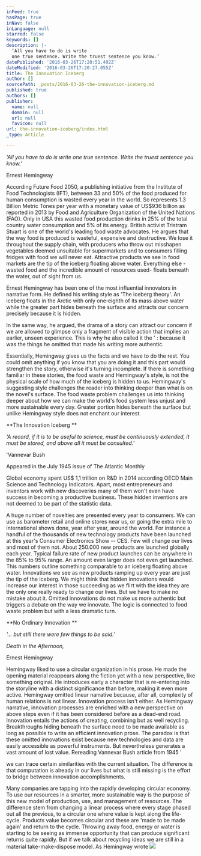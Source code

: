 ```yaml
---
inFeed: true
hasPage: true
inNav: false
inLanguage: null
starred: false
keywords: []
description: |-
  ‘All you have to do is write
  one true sentence. Write the truest sentence you know.’
datePublished: '2016-03-26T17:20:51.492Z'
dateModified: '2016-03-26T17:20:27.055Z'
title: The Innovation Iceberg
author: []
sourcePath: _posts/2016-03-26-the-innovation-iceberg.md
published: true
authors: []
publisher:
  name: null
  domain: null
  url: null
  favicon: null
url: the-innovation-iceberg/index.html
_type: Article

---
```

_'All you have to do is write
one true sentence. Write the truest sentence you know.'_

Ernest Hemingway

According Future Food 2050, a publishing
initiative from the Institute of Food Technologists (IFT), between 33 and 50%
of the food produced for human consumption is wasted every year in the world.
So represents 1.3 Billion Metric Tones per year with a monetary value of US$936
billion as reported in 2013 by Food and Agriculture Organization of the United
Nations (FAO). Only in USA this wasted food production drinks in 25% of the
total country water consumption and 5% of its energy. British activist Tristram
Stuart is one of the world's leading food waste advocates. He argues that the
way food is produced is wasteful, expensive and destructive. We lose it
throughout the supply chain, with producers who throw out misshapen vegetables
deemed unsuitable for supermarkets and to consumers filling fridges with food
we will never eat. Attractive products we see in food markets are the tip of
the iceberg floating above water. Everything else -wasted food and the
incredible amount of resources used- floats beneath the water, out of sight
from us. 

Ernest Hemingway has been one
of the most influential innovators in narrative form. He defined his writing
style as 'The iceberg theory'. An iceberg floats in the Arctic with only one‐eighth of its mass above water
while the greater part hides beneath the surface and attracts our concern precisely
because it is hidden.

In the same way, he argued, the
drama of a story can attract our concern if we are allowed to glimpse only a fragment
of visible action that implies an earlier, unseen experience. This is why he
also called it the ' : because it was the things he omitted that made his writing more authentic. 

Essentially,
Hemingway gives us the facts and we have to do the rest. You could omit
anything if you know that you are doing it and this part would strengthen the
story, otherwise it's turning incomplete. If there is something familiar in these
stories, the food waste and Hemingway's style, is not the physical scale of how
much of the iceberg is hidden to us. Hemingway's suggesting style challenges
the reader into thinking deeper than what is on the novel's surface. The food
waste problem challenges us into thinking deeper about how we can make the
world's food system less unjust and more sustainable every day. Greater portion
hides beneath the surface but unlike Hemingway style does not enchant our
interest. 

**The Innovation Iceberg **

_'A record, if it is to be useful to science, must be continuously
extended, it must be stored, and above all it must be consulted.'_

'Vannevar Bush

Appeared in the July 1945 issue of The
Atlantic Monthly

Global economy spent US$ 1,1 trillion on R&D in 2014 according OECD Main Science and
Technology Indicators. Apart, most entrepreneurs and inventors work with new
discoveries many of them won't even have success in becoming a productive
business. These hidden inventions are not deemed to be part of the statistic
data. 

A huge number of novelties are
presented every year to consumers. We can use as barometer retail and online
stores near us, or going the extra mile to international shows done, year after
year, around the world. For instance a handful of the thousands of new
technology products have been launched at this year's Consumer Electronics Show
-- CES. Few will change our lives and most of them not. About 250.000 new
products are launched globally each year. Typical failure rate of new product
launches can be anywhere in the 85% to 95% range. An amount even larger does
not even get launched. This numbers outline something comparable to an iceberg
floating above water. Innovations we see as new products ramping up every year
are just the tip of the iceberg. We might think that hidden innovations would
increase our interest in those succeeding as we flirt with the idea they are the
only one really ready to change our lives. But we have to make no mistake about
it. Omitted innovations do not make us more authentic but triggers a debate on
the way we innovate. The logic is connected to food waste problem but with a
less dramatic turn. 

**No Ordinary Innovation **

_'... but still there were few things to be said.'_

_Death in the
Afternoon,_

Ernest Hemingway

Hemingway liked to use a circular organization in his prose.
He made the opening material reappears along the fiction yet with a new
perspective, like something original. He introduces early a character that is
re-entering into the storyline with a distinct significance than before, making
it even more active. Hemingway omitted linear narrative because, after all,
complexity of human relations is not linear. Innovation process isn't either. As
Hemingway narrative, innovation processes are enriched with a new perspective on
above steps even if it has been considered before as a dead-end road. Innovation
entails the actions of creating, combining but as well recycling. Breakthroughs
hiding beneath the surface need to be made available as long as possible to
write an efficient innovation prose. The paradox is that these omitted
innovations exist because new technologies and data are easily accessible as
powerful instruments. But nevertheless generates a vast amount of lost value. Rereading
Vannevar Bush article from 1945 '

we can trace certain similarities with the current situation. The
difference is that computation is already in our lives but what is still missing
is the effort to bridge between innovation accomplishments. 

Many companies are tapping into
the rapidly developing circular economy. To use our resources in a smarter,
more sustainable way is the purpose of this new model of production, use, and
management of resources. The difference stem from changing a linear process
where every stage phased out all the previous, to a circular one where value is
kept along the life-cycle. Products value becomes circular and these are 'made
to be made again' and return to the cycle. Throwing away food, energy or water
is starting to be seeing as immense opportunity that can produce significant
returns quite rapidly. But if we talk about recycling ideas we are still in a
material take-make-dispose model. As Hemingway wrote ![](https://the-grid-user-content.s3-us-west-2.amazonaws.com/a09883e6-2513-4e70-a5b0-f4704892191d.png)